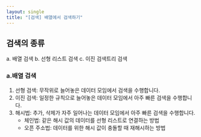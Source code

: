 ```yaml
---
layout: single
title: "[검색] 배열에서 검색하기"
---
```


## 검색의 종류
a. 배열 검색
b. 선형 리스트 검색
c. 이진 검색트리 검색 


### a.배열 검색
1. 선형 검색: 무작위로 늘어놓은 데이터 모임에서 검색을 수행합니다.
2. 이진 검색: 일정한 규칙으로 늘어놓은 데이터 모임에서 아주 빠른 검색을 수행합니다.
3. 해시법: 추가, 삭제가 자주 일어나는 데이터 모임에서 아주 빠른 검색을 수행합니다.
    - 체인법: 같은 해시 값의 데이터를 선형 리스트로 연결하는 방법
    - 오픈 주소법: 데이터를 위한 해시 값이 충돌할 때 재해시하는 방법
